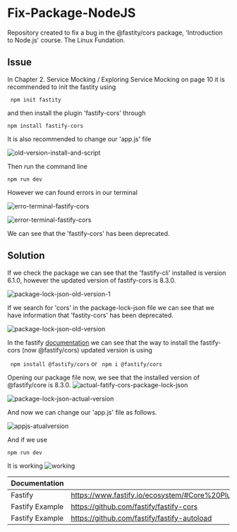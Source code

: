 
# Fix-Package-NodeJS

Repository created to fix a bug in the @fastity/cors package, 'Introduction to Node.js' course. The Linux Fundation.





## Issue

In Chapter 2. Service Mocking / Exploring Service Mocking
on page 10 it is recommended to init the fastity using

``` npm init fastity```

and then install the plugin 'fastify-cors' through

``` npm install fastify-cors ```

It is also recommended to change our 'app.js' file

![old-version-install-and-script](https://github.com/analydiadev/022222/assets/92491382/bd779d3f-7479-4d7c-97a9-1d16cd6a50b7)

Then  run the command line

```npm run dev```

However we can found errors in our terminal

![erro-terminal-fastify-cors](https://github.com/analydiadev/022222/assets/92491382/b2145f18-7751-4aa4-bcc0-4596929cba49)
<br>

![error-terminal-fastify-cors](https://github.com/analydiadev/022222/assets/92491382/805967fd-7192-41f5-ab6e-d9ab1ecb7ec4)

We can see that the 'fastify-cors' has been deprecated.

## Solution

If we check the package we can see that the 'fastify-cli' installed is version 6.1.0, however the updated version of fastify-cors is 8.3.0.

![package-lock-json-old-version-1](https://github.com/analydiadev/022222/assets/92491382/f411ffc5-833c-4762-9df7-9ff898efa52e)

If we search for 'cors' in the package-lock-json file we can see that we have information that 'fastity-cors' has been deprecated.


![package-lock-json-old-version](https://github.com/analydiadev/022222/assets/92491382/334781af-0d77-4c0d-8e07-58ab1c150e4f)


 In the fastify <a href="https://www.fastify.io/ecosystem/#Core%20Plugins">documentation</a> we can see that  the way to install the fastify-cors (now @fastify/cors) updated version is using

``` npm install @fastify/cors```
            or
``` npm i @fastify/cors```

Opening our package file now, we see that the installed version of @fastify/core is 8.3.0.
![actual-fatify-cors-package-lock-json](https://github.com/analydiadev/022222/assets/92491382/d6202273-f89c-48da-9dd4-9334b2d0efe4)
<br>

![package-lock-json-actual-version](https://github.com/analydiadev/022222/assets/92491382/d7580c18-a7ef-4a84-80aa-1ec247e1a663)

And now we can change our 'app.js' file as follows.

![appjs-atualversion](https://github.com/analydiadev/022222/assets/92491382/0ad5b525-af4c-4f80-b95e-d6cb47bcf444)


And if we use

``` npm run dev ```


It is working
![working](https://github.com/analydiadev/022222/assets/92491382/dc9123a8-334c-4586-ae92-8bc27fb64af1)




| Documentation              |                                               |
| ----------------- | ---------------------------------------------------------------- |
| Fastify            |https://www.fastify.io/ecosystem/#Core%20Plugins|
| Fastify Example    |https://github.com/fastify/fastify-cors|
| Fastify Example    |https://github.com/fastify/fastify-autoload|

